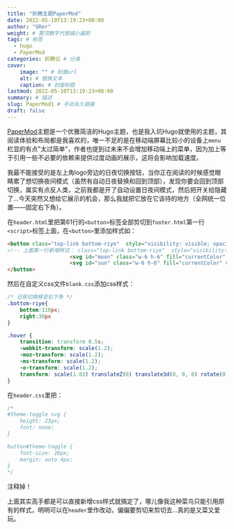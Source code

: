```yaml
---
title: "折腾主题PaperMod"
date: 2022-05-10T13:19:23+08:00
author: "GRer"
weight: # 置顶数字代替越小越前
tags: # 标签
  - hugo
  - PaperMod
categories: 折腾记 # 分类
cover:
    image: "" # 封面url
    alt: # 替换文本
    caption: # 封面标题
lastmod: 2022-05-10T13:19:23+08:00
summary: # 描述
slug: PaperMod1 # 手动永久链接
draft: false
---
```


[PaperMod](https://git.io/hugopapermod)主题是一个优雅简洁的Hugo主题，也是我入坑Hugo就使用的主题，其阅读体验和布局都是我喜欢的，唯一不足的是在移动端屏幕比较小的设备上`menu`栏显的有点"太过简单"，作者也提到过未来不会增加移动端上的菜单，因为加上等于引用一些不必要的依赖来提供过度动画的展示，这将会影响加载速度。

我最不能接受的是左上角logo旁边的日夜切换按钮，当你正在阅读的时候感觉眼睛累了想切换夜间模式（虽然有自动日夜替换和回到顶部），发现你要会回到顶部切换，属实有点反人类，之前我都是开了自动设置日夜间模式，然后把开关给隐藏了...今天突然又想给它展示的机会，那么我就把它放在它该待的地方（全网统一位置——固定右下角）。

在`header.html`里把第61行的`<button>`标签全部剪切到`footer.html`第一行`<script>`标签上面，在`<button>`里添加样式如：

```html
<button class="top-link bottom-riye"  style="visibility: visible; opacity: 1;" id="theme-toggle" accesskey="t" title="(Alt + T)">
<!-- 上面第一行新增样式： class="top-link bottom-riye"  style="visibility: visible; opacity: 1;" -->
                    <svg id="moon" class="w-6 h-6" fill="currentColor" viewBox="0 0 20 20" xmlns="http://www.w3.org/2000/svg"><path d="M17.293 13.293A8 8 0 016.707 2.707a8.001 8.001 0 1010.586 10.586z"></path></svg>
                    <svg id="sun" class="w-6 h-6" fill="currentColor" viewBox="0 0 20 20" xmlns="http://www.w3.org/2000/svg"><path fill-rule="evenodd" d="M10 2a1 1 0 011 1v1a1 1 0 11-2 0V3a1 1 0 011-1zm4 8a4 4 0 11-8 0 4 4 0 018 0zm-.464 4.95l.707.707a1 1 0 001.414-1.414l-.707-.707a1 1 0 00-1.414 1.414zm2.12-10.607a1 1 0 010 1.414l-.706.707a1 1 0 11-1.414-1.414l.707-.707a1 1 0 011.414 0zM17 11a1 1 0 100-2h-1a1 1 0 100 2h1zm-7 4a1 1 0 011 1v1a1 1 0 11-2 0v-1a1 1 0 011-1zM5.05 6.464A1 1 0 106.465 5.05l-.708-.707a1 1 0 00-1.414 1.414l.707.707zm1.414 8.486l-.707.707a1 1 0 01-1.414-1.414l.707-.707a1 1 0 011.414 1.414zM4 11a1 1 0 100-2H3a1 1 0 000 2h1z" clip-rule="evenodd"></path></svg>
</button>
```

然后在自定义css文件`blank.css`添加css样式：

```css
/* 日夜切换移至右下角 */
.bottom-riye{
    bottom:110px;
    right:30px
}

.hover {
    transition: transform 0.5s;
    -webkit-transform: scale(1.2);
    -moz-transform: scale(1.2);
    -ms-transform: scale(1.2);
    -o-transform: scale(1.2);
    transform: scale(1.03) translateZ(0) translate3d(0, 0, 0) rotate(0.01deg);
}
```

在`header.css`里把：

```css
/*
#theme-toggle svg {
    height: 23px;
    font: none;
}

button#theme-toggle {
    font-size: 26px;
    margin: auto 4px;
}
*/
```

注释掉！

上面其实高手都是可以直接新增css样式就搞定了，哪儿像我这种菜鸟只能引用原有的样式，明明可以在`header`里作改动，偏偏要剪切来剪切去...真的是又菜又爱玩。
